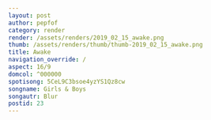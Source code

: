 ```yaml
---
layout: post
author: pepfof
category: render
render: /assets/renders/2019_02_15_awake.png
thumb: /assets/renders/thumb/thumb-2019_02_15_awake.png
title: Awake
navigation_override: /
aspect: 16/9
domcol: ^000000
spotisong: 5CeL9C3bsoe4yzYS1Qz8cw
songname: Girls & Boys
songautr: Blur
postid: 23
---
```


<!--USER BEGIN 1-->

<!--USER END 1-->

<!--more-->
<!--USER BEGIN 2-->

<!--USER END 2-->

